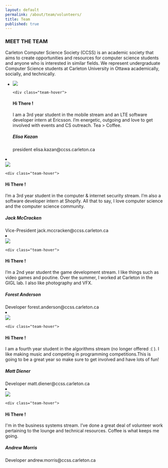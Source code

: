 ```yaml
---
layout: default
permalink: /about/team/volunteers/
title: Team
published: true
---
```



  <div class="heading-title text-center">
  <h3 class="text-uppercase">MEET THE TEAM </h3>
  <p class="p-top-30 half-txt">Carleton Computer Science Society (CCSS) is an academic society that aims to create opportunities and resources for computer science students and anyone who is interested in similar fields. We represent undergraduate Computer Science students at Carleton University in Ottawa academically, socially, and technically.</p>


<div class = "content-team">
<ul >


<!-- ----Person 1 -->
<li >
<div class="team-member">
    <div class="team-img" >
  <img src="http://www.aspirehire.co.uk/aspirehire-co-uk/_img/profile.svg" class="img-responsive">
    </div>

    <div class="team-hover">
  <div class="desk">
  <h4>Hi There !</h4>
  <p>I am a 3rd year student in the mobile stream and an LTE software developer intern at Ericsson. I’m energetic, outgoing and love to get involved with events and CS outreach. Tea > Coffee.</p>
    </div>
        </div>


  <div class="team-title">
  <h5>Elisa Kazan</h5>
  <span>president <span> elisa.kazan@ccss.carleton.ca </span> </span>
      </div>
</div>
</li>

<!-- ----Person 2 -->
<li>
<div class="team-member">
    <div class="team-img">
  <img img src="http://www.aspirehire.co.uk/aspirehire-co-uk/_img/profile.svg" class="img-responsive">
    </div>

    <div class="team-hover">
  <div class="desk">
  <h4>Hi There !</h4>
  <p>I’m a 3rd year student in the computer & internet security stream. I’m also a software developer intern at Shopify. All that to say, I love computer science and the computer science community.</p>
    </div>
        </div>


  <div class="team-title">
  <h5>Jack McCracken</h5>
  <span>Vice-President <span> jack.mccracken@ccss.carleton.ca </span> </span>
      </div>
</div>
</li>


<!-- ----Person 3 -->
<li>
<div class="team-member">
    <div class="team-img">
  <img img src="http://www.aspirehire.co.uk/aspirehire-co-uk/_img/profile.svg" class="img-responsive">
    </div>

    <div class="team-hover">
  <div class="desk">
  <h4>Hi There !</h4>
  <p>I’m a 2nd year student the game development stream. I like things such as video games and poutine. Over the summer, I worked at Carleton in the GIGL lab. I also like photography and VFX.</p>
    </div>
        </div>


  <div class="team-title">
  <h5>Forest Anderson</h5>
  <span>Developer <span> forest.anderson@ccss.carleton.ca </span> </span>
      </div>
</div>
</li>


<!-- ----Person 4 -->
<li>
<div class="team-member">
    <div class="team-img">
  <img img src="http://www.aspirehire.co.uk/aspirehire-co-uk/_img/profile.svg" class="img-responsive">
    </div>

    <div class="team-hover">
  <div class="desk">
  <h4>Hi There !</h4>
  <p> I am a fourth year student in the algorithms stream (no longer offered :( ). I like making music and competing in programming competitions.This is going to be a great year so make sure to get involved and have lots of fun!</p>
    </div>
        </div>


  <div class="team-title">
  <h5>Matt Diener</h5>
  <span>Developer <span>matt.diener@ccss.carleton.ca</span> </span>
      </div>
</div>
</li>


<!-- ----Person 5 -->
<li>
<div class="team-member">
    <div class="team-img">
  <img img src="http://www.aspirehire.co.uk/aspirehire-co-uk/_img/profile.svg" class="img-responsive">
    </div>

    <div class="team-hover">
  <div class="desk">
  <h4>Hi There !</h4>
  <p>I'm in the business systems stream. I’ve done a great deal of volunteer work pertaining to the lounge and technical resources. Coffee is what keeps me going.</p>
    </div>
        </div>


  <div class="team-title">
  <h5>Andrew Morris</h5>
  <span>Developer<span> andrew.morris@ccss.carleton.ca </span> </span>
      </div>
</div>
</li>







</ul>
</div>
